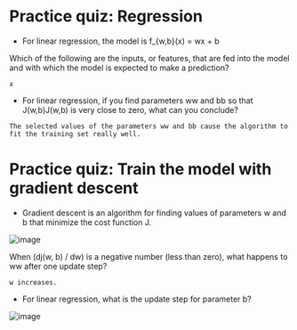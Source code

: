 # Practice quiz: Regression
- For linear regression, the model is f_{w,b}(x) = wx + b

Which of the following are the inputs, or features, that are fed into the model and with which the model is expected to make a prediction?

```x```

- For linear regression, if you find parameters ww and bb so that J(w,b)J(w,b) is very close to zero, what can you conclude?

```The selected values of the parameters ww and bb cause the algorithm to fit the training set really well.```

# Practice quiz: Train the model with gradient descent

- Gradient descent is an algorithm for finding values of parameters w and b that minimize the cost function J. 

![image](https://user-images.githubusercontent.com/91827137/186957752-608867ea-3b75-480b-adf9-1fa7181444a4.png)

When (dj(w, b) / dw) is a negative number (less than zero), what happens to ww after one update step?

`w increases.`

- For linear regression, what is the update step for parameter b?

![image](https://user-images.githubusercontent.com/91827137/186958209-d4d4a93f-cf5c-4ce0-872d-029ce75611b8.png)
